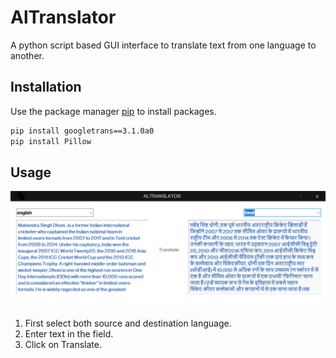 # AlTranslator

A python script based GUI interface to translate text from one language to another.

## Installation

Use the package manager [pip](https://pip.pypa.io/en/stable/) to install packages.

```bash
pip install googletrans==3.1.0a0
pip install Pillow
```

## Usage

![](Capture.PNG)

1. First select both source and destination language.
2. Enter text in the field.
3. Click on Translate.